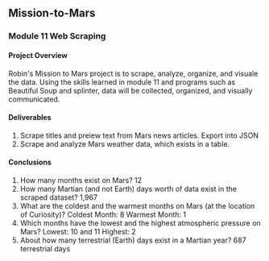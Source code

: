## Mission-to-Mars
### Module 11 Web Scraping

#### Project Overview
Robin's Mission to Mars project is to scrape, analyze, organize, and visuale the data. Using the skills learned in module 11 and programs such as Beautiful Soup and splinter, data will be collected, organized, and visually communicated.


#### Deliverables 
1. Scrape titles and preiew text from Mars news articles. Export into JSON
2. Scrape and analyze Mars weather data, which exists in a table.

#### Conclusions
1. How many months exist on Mars? 12
2. How many Martian (and not Earth) days worth of data exist in the scraped dataset? 1,967
3. What are the coldest and the warmest months on Mars (at the location of Curiosity)? Coldest Month: 8   Warmest Month: 1
4. Which months have the lowest and the highest atmospheric pressure on Mars? Lowest: 10 and 11   Highest: 2
5. About how many terrestrial (Earth) days exist in a Martian year? 687 terrestrial days


